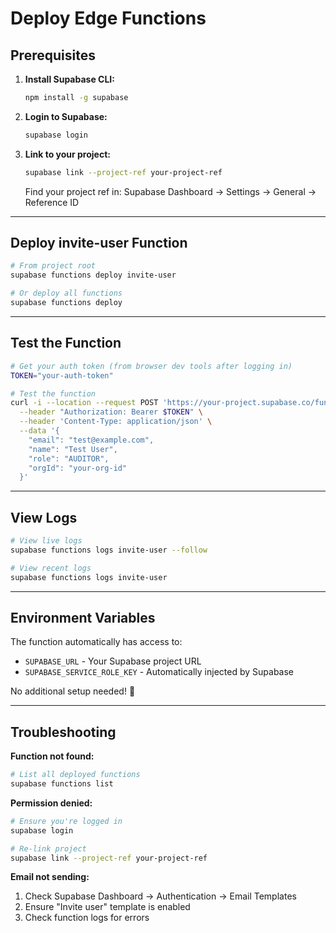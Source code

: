 # Deploy Edge Functions

## Prerequisites

1. **Install Supabase CLI:**
   ```bash
   npm install -g supabase
   ```

2. **Login to Supabase:**
   ```bash
   supabase login
   ```

3. **Link to your project:**
   ```bash
   supabase link --project-ref your-project-ref
   ```
   
   Find your project ref in: Supabase Dashboard → Settings → General → Reference ID

---

## Deploy invite-user Function

```bash
# From project root
supabase functions deploy invite-user

# Or deploy all functions
supabase functions deploy
```

---

## Test the Function

```bash
# Get your auth token (from browser dev tools after logging in)
TOKEN="your-auth-token"

# Test the function
curl -i --location --request POST 'https://your-project.supabase.co/functions/v1/invite-user' \
  --header "Authorization: Bearer $TOKEN" \
  --header 'Content-Type: application/json' \
  --data '{
    "email": "test@example.com",
    "name": "Test User",
    "role": "AUDITOR",
    "orgId": "your-org-id"
  }'
```

---

## View Logs

```bash
# View live logs
supabase functions logs invite-user --follow

# View recent logs
supabase functions logs invite-user
```

---

## Environment Variables

The function automatically has access to:
- `SUPABASE_URL` - Your Supabase project URL
- `SUPABASE_SERVICE_ROLE_KEY` - Automatically injected by Supabase

No additional setup needed! 🎉

---

## Troubleshooting

**Function not found:**
```bash
# List all deployed functions
supabase functions list
```

**Permission denied:**
```bash
# Ensure you're logged in
supabase login

# Re-link project
supabase link --project-ref your-project-ref
```

**Email not sending:**
1. Check Supabase Dashboard → Authentication → Email Templates
2. Ensure "Invite user" template is enabled
3. Check function logs for errors
